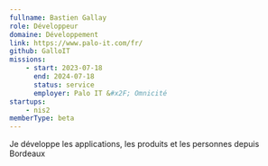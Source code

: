 ```yaml
---
fullname: Bastien Gallay
role: Développeur
domaine: Développement
link: https://www.palo-it.com/fr/
github: GalloIT
missions:
    - start: 2023-07-18
      end: 2024-07-18
      status: service
      employer: Palo IT &#x2F; Omnicité
startups:
    - nis2
memberType: beta
---
```


Je développe les applications, les produits et les personnes depuis Bordeaux
